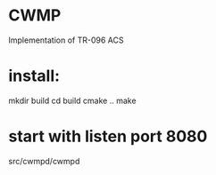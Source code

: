 # CWMP
Implementation of TR-096 ACS
# install:
mkdir build
cd build
cmake ..
make
# start with listen port 8080
src/cwmpd/cwmpd
